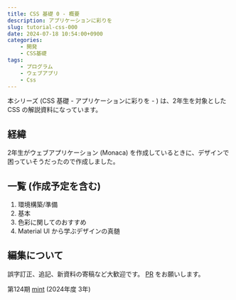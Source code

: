 ```yaml
---
title: CSS 基礎 0 - 概要
description: アプリケーションに彩りを
slug: tutorial-css-000
date: 2024-07-18 10:54:00+0900
categories:
    - 開発
    - CSS基礎
tags:
    - プログラム
    - ウェブアプリ
    - Css
---
```


本シリーズ (CSS 基礎 - アプリケーションに彩りを - ) は、2年生を対象とした CSS の解説資料になっています。

## 経緯
2年生がウェブアプリケーション (Monaca) を作成しているときに、デザインで困っていそうだったので作成しました。

## 一覧 (作成予定を含む)
1. 環境構築/準備
1. 基本
1. 色彩に関してのおすすめ
1. Material UI から学ぶデザインの真髄

## 編集について
誤字訂正、追記、新資料の寄稿など大歓迎です。
[PR](https://github.com/takasaki-physics/takasaki-physics.github.io/pulls) をお願いします。

第124期 [mint](https://github.com/mint73) (2024年度 3年)
